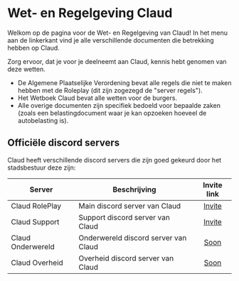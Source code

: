 # Wet- en Regelgeving Claud

Welkom op de pagina voor de Wet- en Regelgeving van Claud!
In het menu aan de linkerkant vind je alle verschillende documenten die betrekking hebben op Claud.

Zorg ervoor, dat je voor je deelneemt aan Claud, kennis hebt genomen van deze wetten.

- De Algemene Plaatselijke Verordening bevat alle regels die niet te maken hebben met de Roleplay (dit zijn zogezegd de "server regels").
- Het Wetboek Claud bevat alle wetten voor de burgers.
- Alle overige documenten zijn specifiek bedoeld voor bepaalde zaken (zoals een belastingdocument waar je kan opzoeken hoeveel de autobelasting is).

## Officiële discord servers

Claud heeft verschillende discord servers die zijn goed gekeurd door het stadsbestuur deze zijn:

| Server | Beschrijving | Invite link |
|---|---|:---:|
|Claud RolePlay| Main discord server van Claud | [Invite](https://discord.com/invite/claudrp) |
|Claud Support| Support discord server van Claud | [Invite](https://discord.gg/bDCGHjDYe6) |
|Claud Onderwereld| Onderwereld discord server van Claud | [Soon](https://discord.gg/DaDuW3QU) |
|Claud Overheid| Overheid discord server van Claud | [Soon](https://discord.com/invite/claudrp) |